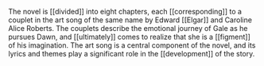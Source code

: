 The novel is [[divided]] into eight chapters, each [[corresponding]] to a couplet in the art song of the same name by Edward [[Elgar]] and Caroline Alice Roberts. The couplets describe the emotional journey of Gale as he pursues Dawn, and [[ultimately]] comes to realize that she is a [[figment]] of his imagination. The art song is a central component of the novel, and its lyrics and themes play a significant role in the [[development]] of the story.




